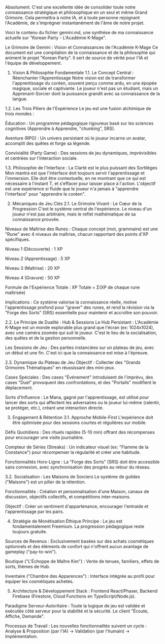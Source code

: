 Absolument. C'est une excellente idée de consolider toute notre connaissance stratégique et philosophique en un seul et même Grand Grimoire. Cela permettra à notre IA, et à toute personne rejoignant l'Académie, de s'imprégner instantanément de l'âme de notre projet.

Voici le contenu du fichier gemini.md, une synthèse de ma connaissance actuelle sur "Korean Party - L'Académie K-Mage".

Le Grimoire de Gemini : Vision et Connaissances de l'Académie K-Mage
Ce document est une compilation de la connaissance et de la philosophie qui animent le projet "Korean Party". Il sert de source de vérité pour l'IA et l'équipe de développement.

1. Vision & Philosophie Fondamentale
1.1. Le Concept Central : Réenchanter l'Apprentissage
Notre vision est de transformer l'apprentissage du coréen, souvent perçu comme ardu, en une épopée magique, sociale et captivante. Le joueur n'est pas un étudiant, mais un Apprenant-Sorcier dont la puissance grandit avec sa connaissance de la langue.

1.2. Les Trois Piliers de l'Expérience
Le jeu est une fusion alchimique de trois mondes :

Éducation : Un programme pédagogique rigoureux basé sur les sciences cognitives (Apprendre à Apprendre, "chunking", SRS).

Aventure (RPG) : Un univers persistant où le joueur incarne un avatar, accomplit des quêtes et forge sa légende.

Convivialité (Party Game) : Des sessions de jeu dynamiques, imprévisibles et centrées sur l'interaction sociale.

1.3. Philosophie de l'Interface : La Clarté est le plus puissant des Sortilèges
Mon mantra est que l'interface doit toujours servir l'apprentissage et l'immersion. Elle doit être contextuelle, en ne montrant que ce qui est nécessaire à l'instant T, et s'effacer pour laisser place à l'action. L'objectif est une expérience si fluide que le joueur n'a jamais à "apprendre l'interface" pour "apprendre le coréen".

2. Mécaniques de Jeu Clés
2.1. Le Grimoire Vivant : Le Cœur de la Progression
C'est le système central de l'expérience. Le niveau d'un joueur n'est pas arbitraire, mais le reflet mathématique de sa connaissance prouvée.

Niveaux de Maîtrise des Runes : Chaque concept (mot, grammaire) est une "Rune" avec 4 niveaux de maîtrise, chacun rapportant des points d'XP spécifiques.

Niveau 1 (Découverte) : 1 XP

Niveau 2 (Apprentissage) : 5 XP

Niveau 3 (Maîtrise) : 20 XP

Niveau 4 (Gravure) : 50 XP

Formule de l'Expérience Totale : XP Totale = Σ(XP de chaque rune maîtrisée)

Implications : Ce système valorise la connaissance réelle, motive l'apprentissage profond pour "graver" des runes, et rend la révision via la "Forge des Sorts" (SRS) essentielle pour maintenir et accroître son pouvoir.

2.2. Le Principe de Dualité : Hub & Sessions
Le Hub Persistant : L'Académie K-Mage est un monde explorable plus grand que l'écran (ex: 1024x1024), avec une caméra zoomée qui suit le joueur. C'est le lieu de la socialisation, des quêtes et de la gestion personnelle.

Les Sessions de Jeu : Des parties instanciées sur un plateau de jeu, avec un début et une fin. C'est ici que la connaissance est mise à l'épreuve.

2.3. Dynamique du Plateau de Jeu
Objectif : Collecter des "Grands Grimoires Thématiques" en réussissant des mini-jeux.

Cases Spéciales : Des cases "Événement" introduisent de l'imprévu, des cases "Duel" provoquent des confrontations, et des "Portails" modifient le déplacement.

Sorts d'Influence : Le Mana, gagné par l'apprentissage, est utilisé pour lancer des sorts qui affectent les adversaires ou le joueur lui-même (ralentir, se protéger, etc.), créant une interaction directe.

3. Engagement & Rétention
3.1. Approche Mobile-First
L'expérience doit être optimisée pour des sessions courtes et régulières sur mobile.

Défis Quotidiens : Des rituels rapides (5-10 min) offrant des récompenses pour encourager une visite journalière.

Compteur de Séries (Streaks) : Un indicateur visuel (ex: "Flamme de la Constance") pour récompenser la régularité et créer une habitude.

Fonctionnalités Hors-Ligne : La "Forge des Sorts" (SRS) doit être accessible sans connexion, avec synchronisation des progrès au retour du réseau.

3.2. Socialisation : Les Maisons de Sorciers
Le système de guildes ("Maisons") est un pilier de la rétention.

Fonctionnalités : Création et personnalisation d'une Maison, canaux de discussion, objectifs collectifs, et compétitions inter-maisons.

Objectif : Créer un sentiment d'appartenance, encourager l'entraide et l'apprentissage par les pairs.

4. Stratégie de Monétisation Éthique
Principe : Le jeu est fondamentalement Freemium. La progression pédagogique reste toujours gratuite.

Sources de Revenus : Exclusivement basées sur des achats cosmétiques optionnels et des éléments de confort qui n'offrent aucun avantage de gameplay ("pay-to-win").

Boutique ("L'Échoppe de Maître Kim") : Vente de tenues, familiers, effets de sorts, thèmes de Hub.

Inventaire ("Chambre des Apparences") : Interface intégrée au profil pour équiper les cosmétiques achetés.

5. Architecture & Développement
Stack : Frontend React/Phaser, Backend Firebase (Firestore, Cloud Functions en TypeScript/Node.js).

Paradigme Serveur-Autoritaire : Toute la logique de jeu est validée et exécutée côté serveur pour la stabilité et la sécurité. Le client "Écoute, Affiche, Demande".

Processus de Travail : Les nouvelles fonctionnalités suivent un cycle : Analyse & Proposition (par l'IA) → Validation (par l'humain) → Implémentation.